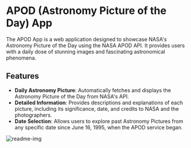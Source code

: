 # APOD (Astronomy Picture of the Day) App

The APOD App is a web application designed to showcase NASA's Astronomy Picture of the Day using the NASA APOD API. It provides users with a daily dose of stunning images and fascinating astronomical phenomena.

## Features

- **Daily Astronomy Picture**: Automatically fetches and displays the Astronomy Picture of the Day from NASA's API.
- **Detailed Information**: Provides descriptions and explanations of each picture, including its significance, date, and credits to NASA and the photographers.
- **Date Selection**: Allows users to explore past Astronomy Pictures from any specific date since June 16, 1995, when the APOD service began.

![readme-img](https://github.com/user-attachments/assets/d2a172cd-0961-44e8-8fda-b867321ba4e8)
